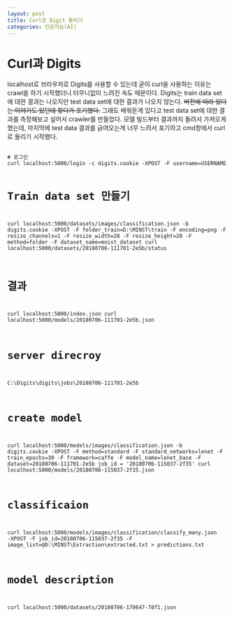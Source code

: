 ```yaml
---
layout: post
title: Curl로 Digit 돌리기
categories: 인공지능(AI)
---
```

# Curl과 Digits
localhost로 브라우저로 Digits를 사용할 수 있는데 굳이 curl을 사용하는 이유는 crawl을 하기 시작했더니 터무니없이 느려진 속도 때문이다.
Digits는 train data set에 대한 결과는 나오지만 test data set에 대한 결과가 나오지 않는다. ~~버전에 따라 있다는 이야기도 있던데 찾다가 포기했다.~~
그래도 배워둔게 있다고 test data set에 대한 결과를 측정해보고 싶어서 crawler를 만들었다. 모델 빌드부터 결과까지 돌려서 가져오게 했는데, 마지막에 test data 
결과를 긁어오는게 너무 느려서 포기하고 cmd창에서 curl로 돌리기 시작했다. 

<code>
# 로그인
curl localhost:5000/login -c digits.cookie -XPOST -F username=USERNAME

# Train data set 만들기
curl localhost:5000/datasets/images/classification.json -b digits.cookie -XPOST -F folder_train=D:\MINST\train -F encoding=png -F resize_channels=1 -F resize_width=28 -F resize_height=28 -F method=folder -F dataset_name=mnist_dataset
curl localhost:5000/datasets/20180706-111701-2e5b/status

# 결과
curl localhost:5000/index.json
curl localhost:5000/models/20180706-111701-2e5b.json

# server direcroy 
C:\Digits\digits\jobs\20180706-111701-2e5b

# create model 
curl localhost:5000/models/images/classification.json -b digits.cookie -XPOST -F method=standard -F standard_networks=lenet -F train_epochs=30 -F framework=caffe -F model_name=lenet_base -F dataset=20180706-111701-2e5b
job_id = '20180706-115037-2f35'
curl localhost:5000/models/20180706-115037-2f35.json

# classificaion
curl localhost:5000/models/images/classification/classify_many.json -XPOST -F job_id=20180706-115037-2f35 -F image_list=@D:\MINST\Extraction\extracted.txt > predictions.txt

# model description
curl localhost:5000/datasets/20180706-170647-78f1.json

</code>
